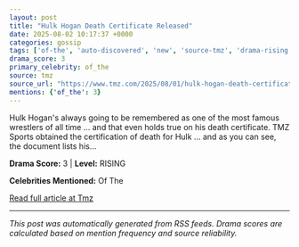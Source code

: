 ```yaml
---
layout: post
title: "Hulk Hogan Death Certificate Released"
date: 2025-08-02 10:17:37 +0000
categories: gossip
tags: ['of-the', 'auto-discovered', 'new', 'source-tmz', 'drama-rising']
drama_score: 3
primary_celebrity: of_the
source: tmz
source_url: "https://www.tmz.com/2025/08/01/hulk-hogan-death-certificate/"
mentions: {'of_the': 3}
---
```


Hulk Hogan's always going to be remembered as one of the most famous wrestlers of all time ... and that even holds true on his death certificate. TMZ Sports obtained the certification of death for Hulk ... and as you can see, the document lists his&hellip;

**Drama Score:** 3 | **Level:** RISING

**Celebrities Mentioned:** Of The

[Read full article at Tmz](https://www.tmz.com/2025/08/01/hulk-hogan-death-certificate/)

---
*This post was automatically generated from RSS feeds. Drama scores are calculated based on mention frequency and source reliability.*
